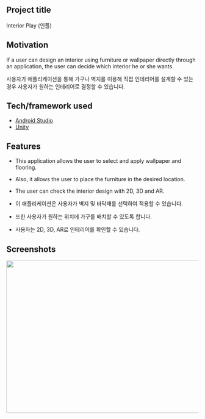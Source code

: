 ## Project title
Interior Play (인플)

## Motivation
If a user can design an interior using furniture or wallpaper directly through an application, the user can decide which interior he or she wants.

사용자가 애플리케이션을 통해 가구나 벽지를 이용해 직접 인테리어를 설계할 수 있는 경우 사용자가 원하는 인테리어로 결정할 수 있습니다.

## Tech/framework used
- [Android Studio](https://developer.android.com/studio?hl=ko)
- [Unity](https://unity.com/kr)

## Features
- This application allows the user to select and apply wallpaper and flooring.

- Also, it allows the user to place the furniture in the desired location.

- The user can check the interior design with 2D, 3D and AR.

- 이 애플리케이션은 사용자가 벽지 및 바닥재를 선택하여 적용할 수 있습니다.

- 또한 사용자가 원하는 위치에 가구를 배치할 수 있도록 합니다.

- 사용자는 2D, 3D, AR로 인테리어를 확인할 수 있습니다.

## Screenshots
<img src="https://user-images.githubusercontent.com/43838237/94360490-8349da00-00e8-11eb-96f4-358d3003e8e2.png" width="700" height="400">
